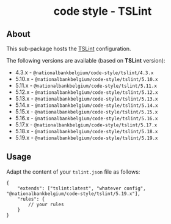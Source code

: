 <h1 align="center">
   code style - TSLint
</h1>

## About

This sub-package hosts the [TSLint](https://palantir.github.io/tslint/) configuration.

The following versions are available (based on **TSLint** version):

-   4.3.x - `@nationalbankbelgium/code-style/tslint/4.3.x`
-   5.10.x - `@nationalbankbelgium/code-style/tslint/5.10.x`
-   5.11.x - `@nationalbankbelgium/code-style/tslint/5.11.x`
-   5.12.x - `@nationalbankbelgium/code-style/tslint/5.12.x`
-   5.13.x - `@nationalbankbelgium/code-style/tslint/5.13.x`
-   5.14.x - `@nationalbankbelgium/code-style/tslint/5.14.x`
-   5.15.x - `@nationalbankbelgium/code-style/tslint/5.15.x`
-   5.16.x - `@nationalbankbelgium/code-style/tslint/5.16.x`
-   5.17.x - `@nationalbankbelgium/code-style/tslint/5.17.x`
-   5.18.x - `@nationalbankbelgium/code-style/tslint/5.18.x`
-   5.19.x - `@nationalbankbelgium/code-style/tslint/5.19.x`

## Usage

Adapt the content of your `tslint.json` file as follows:

```text
{
	"extends": ["tslint:latest", "whatever config", "@nationalbankbelgium/code-style/tslint/5.19.x"],
	"rules": {
		// your rules
	}
}
```

